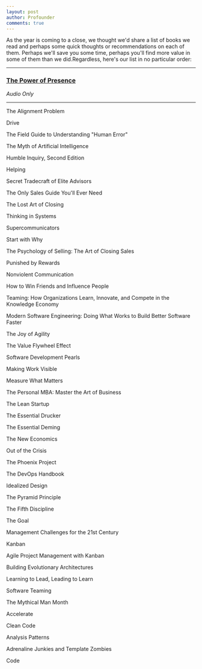 ```yaml
---
layout: post
author: Profounder
comments: true
---
```


As the year is coming to a close, we thought we'd share a list of books we read and perhaps some quick thoughts or recommendations on each of them. Perhaps we'll save you some time, perhaps you'll find more value in some of them than we did.Regardless, here's our list in no particular order:

* * *


### [The Power of Presence](https://www.goodreads.com/book/show/4043343-the-power-of-presence)

_Audio Only_



* * *

The Alignment Problem

Drive

The Field Guide to Understanding "Human Error"

The Myth of Artificial Intelligence

Humble Inquiry, Second Edition

Helping

Secret Tradecraft of Elite Advisors

The Only Sales Guide You'll Ever Need

The Lost Art of Closing

Thinking in Systems

Supercommunicators

Start with Why

The Psychology of Selling: The Art of Closing Sales

Punished by Rewards

Nonviolent Communication

How to Win Friends and Influence People

Teaming: How Organizations Learn, Innovate, and Compete in the Knowledge Economy

Modern Software Engineering: Doing What Works to Build Better Software Faster

The Joy of Agility

The Value Flywheel Effect

Software Development Pearls

Making Work Visible

Measure What Matters

The Personal MBA: Master the Art of Business

The Lean Startup

The Essential Drucker

The Essential Deming

The New Economics

Out of the Crisis

The Phoenix Project

The DevOps Handbook

Idealized Design

The Pyramid Principle

The Fifth Discipline

The Goal

Management Challenges for the 21st Century 

Kanban

Agile Project Management with Kanban

Building Evolutionary Architectures

Learning to Lead, Leading to Learn

Software Teaming

The Mythical Man Month

Accelerate 

Clean Code

Analysis Patterns

Adrenaline Junkies and Template Zombies

Code


